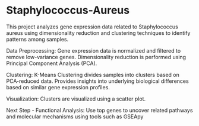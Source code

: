# Staphylococcus-Aureus
This project analyzes gene expression data related to Staphylococcus aureus using dimensionality reduction and clustering techniques to identify patterns among samples.

Data Preprocessing: Gene expression data is normalized and filtered to remove low-variance genes. Dimensionality reduction is performed using Principal Component Analysis (PCA).

Clustering: K-Means Clustering divides samples into clusters based on PCA-reduced data. Provides insights into underlying biological differences based on similar gene expression profiles.

Visualization: Clusters are visualized using a scatter plot.

Next Step - Functional Analysis: Use top genes to uncover related pathways and molecular mechanisms using tools such as GSEApy
